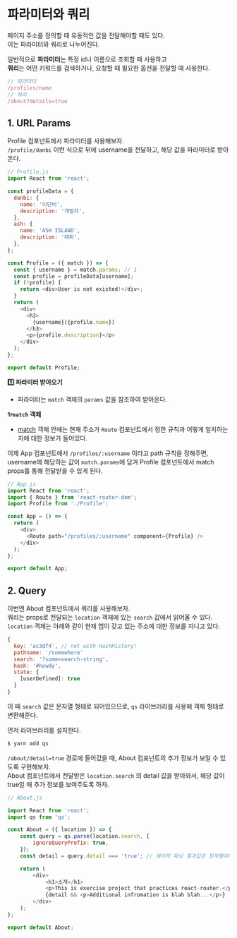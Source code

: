# 파라미터와 쿼리

페이지 주소를 정의할 때 유동적인 값을 전달해야할 때도 있다.  
이는 파라미터와 쿼리로 나누어진다.

일반적으로 **파라미터**는 특정 id나 이름으로 조회할 때 사용하고  
**쿼리**는 어떤 키워드를 검색하거나, 요청할 때 필요한 옵션을 전달할 때 사용한다.

```js
// 파라미터
/profiles/name
// 쿼리
/about?details=true
```

## 1. URL Params

Profile 컴포넌트에서 파라미터를 사용해보자.  
`/profile/danbi` 이런 식으로 뒤에 username을 전달하고, 해당 값을 파라미터로 받아온다.

```js
// Profile.js
import React from 'react';

const profileData = {
  danbi: {
    name: '이단비',
    description: '개발자',
  },
  ash: {
    name: 'ASH ISLAND',
    description: '래퍼',
  },
};

const Profile = ({ match }) => {
  const { username } = match.params; // 1
  const profile = profileData[username];
  if (!profile) {
    return <div>User is not existed!</div>;
  }
  return (
    <div>
      <h3>
        {username}({profile.name})
      </h3>
      <p>{profile.description}</p>
    </div>
  );
};

export default Profile;
```

**1️⃣ 파라미터 받아오기**

- 파라미터는 `match` 객체의 `params` 값을 참조하여 받아온다.

**✨`match` 객체**

- [match](https://reactrouter.com/web/api/match) 객체 안에는 현재 주소가 `Route` 컴포넌트에서 정한 규칙과 어떻게 일치하는 지에 대한 정보가 들어있다.

이제 App 컴포넌트에서 `/profiles/:username` 이라고 path 규칙을 정해주면,  
username에 해당하는 값이 `match.params`에 담겨 Profile 컴포넌트에서 match props를 통해 전달받을 수 있게 된다.

```js
// App.js
import React from 'react';
import { Route } from 'react-router-dom';
import Profile from './Profile';

const App = () => {
  return (
    <div>
      <Route path="/profiles/:username" component={Profile} />
    </div>
  );
};

export default App;
```


## 2. Query

이번엔 About 컴포넌트에서 쿼리를 사용해보자.  
쿼리는 props로 전달되는 `location` 객체에 있는 `search` 값에서 읽어올 수 있다. 
`location` 객체는 아래와 같이 현재 앱이 갖고 있는 주소에 대한 정보를 지니고 있다. 

```js
{
  key: 'ac3df4', // not with HashHistory!
  pathname: '/somewhere'
  search: '?some=search-string',
  hash: '#howdy',
  state: {
    [userDefined]: true
  }
}
```

이 때 `search` 값은 문자열 형태로 되어있으므로, `qs` 라이브러리를 사용해 객체 형태로 변환해준다. 

먼저 라이브러리를 설치한다. 

```js
$ yarn add qs
```

`/about/detail=true` 경로에 들어갔을 때, About 컴포넌트의 추가 정보가 보일 수 있도록 구현해보자.    
About 컴포넌트에서 전달받은 `location.search` 의 detail 값을 받아와서, 해당 값이 true일 때 추가 정보를 보여주도록 하자. 


```js
// About.js

import React from 'react';
import qs from 'qs';

const About = ({ location }) => {
	const query = qs.parse(location.search, {
		ignoreQueryPrefix: true,
	});
	const detail = query.detail === 'true'; // 쿼리의 파싱 결과값은 문자열이다.

	return (
		<div>
			<h1>소개</h1>
			<p>This is exercise project that practices react-router.</p>
			{detail && <p>Additional infromation is blah blah...</p>}
		</div>
	);
};

export default About;
```